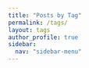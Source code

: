 ```yaml
---
title: "Posts by Tag"
permalink: /tags/
layout: tags
author_profile: true
sidebar:
  nav: "sidebar-menu"
---
```

